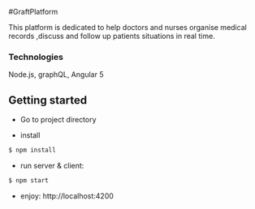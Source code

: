 #GraftPlatform

This platform is dedicated to help doctors and nurses organise medical records ,discuss and follow up
patients situations in real time.

### Technologies

Node.js, graphQL, Angular 5

## Getting started

* Go to project directory

* install 

```sh
$ npm install
```

* run server & client:

```sh
$ npm start
```

* enjoy: http://localhost:4200